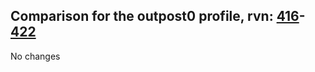 ## Comparison for the outpost0 profile, rvn: [416](https://github.com/PRO100KatYT/FortniteProfileRevisions/tree/main/profiles/outpost0/416%20outpost0.json)-[422](https://github.com/PRO100KatYT/FortniteProfileRevisions/tree/main/profiles/outpost0/422%20outpost0.json)

No changes
